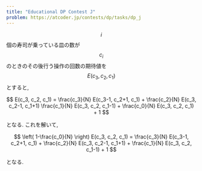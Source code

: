 ```yaml
---
title: "Educational DP Contest J"
problem: https://atcoder.jp/contests/dp/tasks/dp_j
---
```

$$ i $$ 個の寿司が乗っている皿の数が $$ c_i $$ のときのその後行う操作の回数の期待値を $$ E(c_3, c_2, c_1) $$ とすると,

$$
E(c_3, c_2, c_1) = \frac{c_3}{N} E(c_3-1, c_2+1, c_1) + \frac{c_2}{N} E(c_3, c_2-1, c_1+1) \frac{c_1}{N} E(c_3, c_2, c_1-1) + \frac{c_0}{N} E(c_3, c_2, c_1) + 1
$$

となる. これを解いて,

$$
\left( 1-\frac{c_0}{N} \right) E(c_3, c_2, c_1) = \frac{c_3}{N} E(c_3-1, c_2+1, c_1) + \frac{c_2}{N} E(c_3, c_2-1, c_1+1) + \frac{c_1}{N} E(c_3, c_2, c_1-1) + 1
$$

となる.
